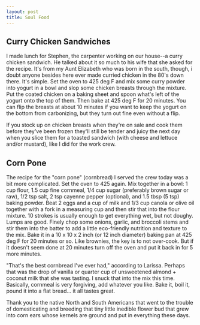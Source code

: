```yaml
---
layout: post
title: Soul Food
---
```


Curry Chicken Sandwiches
------------------------

I made lunch for Stephen, the carpenter working on our house--a curry chicken sandwich. He talked about it so much to his wife that she asked for the recipe. It's from my Aunt Elizabeth who was born in the south, though, i doubt anyone besides here ever made curried chicken in the 80's down there. It's simple. Set the oven to 425 deg F and mix some curry powder into yogurt in a bowl and slop some chicken breasts through the mixture. Put the coated chicken on a baking sheet and spoon what's left of the yogurt onto the top of them. Then bake at 425 deg F for 20 minutes. You can flip the breasts at about 10 minutes if you want to keep the yogurt on the bottom from carbonizing, but they turn out fine even without a flip.

If you stock up on chicken breasts when they're on sale and cook them before they've been frozen they'll still be tender and juicy the next day when you slice them for a toasted sandwich (with cheese and lettuce and/or mustard), like I did for the work crew.

Corn Pone
---------

The recipe for the "corn pone" (cornbread) I served the crew today was a bit more complicated. Set the oven to 425 again. Mix together in a bowl: 1 cup flour, 1.5 cup fine cornmeal, 1/4 cup sugar (preferably brown sugar or raw), 1/2 tsp salt, 2 tsp cayenne pepper (optional), and 1.5 tbsp (5 tsp) baking powder. Beat 2 eggs and a cup of milk and 1/3 cup canola or olive oil together with a fork in a measuring cup and then stir that into the flour mixture. 10 strokes is usually enough to get everything wet, but not doughy. Lumps are good. Finely chop some onions, garlic, and broccoli stems and stir them into the batter to add a little eco-friendly nutrition and texture to the mix. Bake it in a 10 x 10 x 2 inch (or 12 inch diameter) baking pan at 425 deg F for 20 minutes or so. Like brownies, the key is to not over-cook. But if it doesn't seem done at 20 minutes turn off the oven and put it back in for 5 more minutes. 

"That's the best cornbread I've ever had," according to Larissa. Perhaps that was the drop of vanilla or quarter cup of unsweetened almond + coconut milk that she was tasting. I snuck that into the mix this time. Basically, cornmeal is very forgiving, add whatever you like. Bake it, boil it, pound it into a flat bread... it all tastes great.

Thank you to the native North and South Americans that went to the trouble of domesticating and breeding that tiny little inedible flower bud that grew into corn ears whose kernels are ground and put in everything these days.
